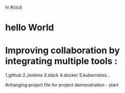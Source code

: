 hi
#cicd 
# hello World
# Improving collaboration by integrating multiple tools :
1.github
2.Jenkins
3.slack
4.docker
5.kubernetes...


#changing project file for project demonstration - start
